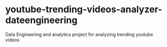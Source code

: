 # youtube-trending-videos-analyzer-dateengineering
Data Engineering and analytics project for analyzing trending youtube videos
